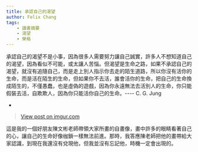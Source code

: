 ```yaml
---
title: 承認自己的渴望
author: Felix Chang
tags:
    - 讀書摘要
    - 渴望
    - 榮格
---
```


承認自己的渴望不是小事，因為很多人需要努力讓自己誠實，許多人不想知道自己的渴望，因為看似不可能，或太讓人苦惱。但渴望是生命之路，如果不承認自己的渴望，就沒有追隨自己，而是走上別人指示你去走的陌生道路，所以你沒有活你的生命，而是活在陌生的生命，但如果你不去活，誰會活你的生命，把自己的生命換成陌生的，不僅愚蠢，也是虛偽的遊戲，因為你永遠無法去活別人的生命，你只能假裝去活，自欺欺人，因為你只能活你自己的生命。---- C. G. Jung

-

<blockquote class="imgur-embed-pub" lang="en" data-id="34R1TDW"><a href="//imgur.com/34R1TDW">View post on imgur.com</a></blockquote><script async src="//s.imgur.com/min/embed.js" charset="utf-8"></script>

這是我的一個好朋友陳文彬老師帶領大家所畫的自畫像，畫中許多的眼睛看著自己的心，讓自己的生命好像枷鎖一樣無法前進。那時，我答應陳老師把他的畫帶給大家認識，到現在我還沒有兌現他，但我並沒有忘記他，時機一定會出現的。
